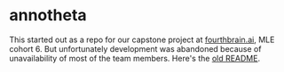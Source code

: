 # annotheta

This started out as a repo for our capstone project at [fourthbrain.ai](https://www.fourthbrain.ai/), MLE cohort 6. But unfortunately development was abandoned because of unavailability of most of the team members. Here's the [old README](old%20README.md).
